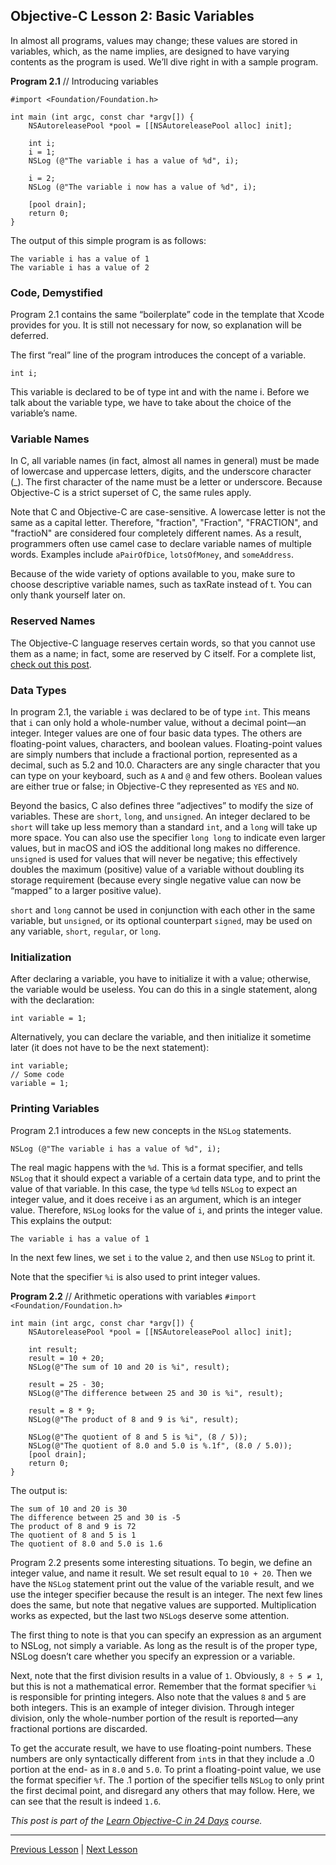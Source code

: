 ## Objective-C Lesson 2: Basic Variables

In almost all programs, values may change; these values are stored in variables, which, as the name implies, are designed to have varying contents as the program is used. We’ll dive right in with a sample program.

**Program 2.1** // Introducing variables

```objc
#import <Foundation/Foundation.h>

int main (int argc, const char *argv[]) {
    NSAutoreleasePool *pool = [[NSAutoreleasePool alloc] init];

    int i;
    i = 1;
    NSLog (@"The variable i has a value of %d", i);

    i = 2;
    NSLog (@"The variable i now has a value of %d", i);

    [pool drain];
    return 0;
}
```

The output of this simple program is as follows:

```
The variable i has a value of 1
The variable i has a value of 2
```

### Code, Demystified

Program 2.1 contains the same “boilerplate” code in the template that Xcode provides for you. It is still not necessary for now, so explanation will be deferred.

The first “real” line of the program introduces the concept of a variable.

```objc
int i;
```

This variable is declared to be of type int and with the name i. Before we talk about the variable type, we have to take about the choice of the variable’s name.

### Variable Names

In C, all variable names (in fact, almost all names in general) must be made of lowercase and uppercase letters, digits, and the underscore character (_). The first character of the name must be a letter or underscore. Because Objective-C is a strict superset of C, the same rules apply.

Note that C and Objective-C are case-sensitive. A lowercase letter is not the same as a capital letter. Therefore, "fraction", "Fraction", "FRACTION", and "fractioN" are considered four completely different names. As a result, programmers often use camel case to declare variable names of multiple words. Examples include `aPairOfDice`, `lotsOfMoney`, and `someAddress`.

Because of the wide variety of options available to you, make sure to choose descriptive variable names, such as taxRate instead of t. You can only thank yourself later on.

### Reserved Names

The Objective-C language reserves certain words, so that you cannot use them as a name; in fact, some are reserved by C itself. For a complete list, [check out this post](43.md).

### Data Types

In program 2.1, the variable `i` was declared to be of type `int`. This means that `i` can only hold a whole-number value, without a decimal point—an integer. Integer values are one of four basic data types. The others are floating-point values, characters, and boolean values. Floating-point values are simply numbers that include a fractional portion, represented as a decimal, such as 5.2 and 10.0. Characters are any single character that you can type on your keyboard, such as `A` and `@` and few others. Boolean values are either true or false; in Objective-C they represented as `YES` and `NO`.

Beyond the basics, C also defines three “adjectives” to modify the size of variables. These are `short`, `long`, and `unsigned`. An integer declared to be `short` will take up less memory than a standard `int`, and a `long` will take up more space. You can also use the specifier `long long` to indicate even larger values, but in macOS and iOS the additional long makes no difference. `unsigned` is used for values that will never be negative; this effectively doubles the maximum (positive) value of a variable without doubling its storage requirement (because every single negative value can now be “mapped” to a larger positive value).

`short` and `long` cannot be used in conjunction with each other in the same variable, but `unsigned`, or its optional counterpart `signed`, may be used on any variable, `short`, `regular`, or `long`.

### Initialization

After declaring a variable, you have to initialize it with a value; otherwise, the variable would be useless. You can do this in a single statement, along with the declaration:

```objc
int variable = 1;
```

Alternatively, you can declare the variable, and then initialize it sometime later (it does not have to be the next statement):

```objc
int variable;
// Some code
variable = 1;
```

### Printing Variables

Program 2.1 introduces a few new concepts in the `NSLog` statements.

```objc
NSLog (@"The variable i has a value of %d", i);
```

The real magic happens with the `%d`. This is a format specifier, and tells `NSLog` that it should expect a variable of a certain data type, and to print the value of that variable. In this case, the type `%d` tells `NSLog` to expect an integer value, and it does receive i as an argument, which is an integer value. Therefore, `NSLog` looks for the value of `i`, and prints the integer value. This explains the output:

```
The variable i has a value of 1
```

In the next few lines, we set `i` to the value `2`, and then use `NSLog` to print it.

Note that the specifier `%i` is also used to print integer values.

**Program 2.2** // Arithmetic operations with variables `#import <Foundation/Foundation.h>`

```objc
int main (int argc, const char *argv[]) {
    NSAutoreleasePool *pool = [[NSAutoreleasePool alloc] init];

    int result;
    result = 10 + 20;
    NSLog(@"The sum of 10 and 20 is %i", result);

    result = 25 - 30;
    NSLog(@"The difference between 25 and 30 is %i", result);

    result = 8 * 9;
    NSLog(@"The product of 8 and 9 is %i", result);

    NSLog(@"The quotient of 8 and 5 is %i", (8 / 5));
    NSLog(@"The quotient of 8.0 and 5.0 is %.1f", (8.0 / 5.0));
    [pool drain];
    return 0;
}
```

The output is:

```
The sum of 10 and 20 is 30
The difference between 25 and 30 is -5
The product of 8 and 9 is 72
The quotient of 8 and 5 is 1
The quotient of 8.0 and 5.0 is 1.6
```

Program 2.2 presents some interesting situations. To begin, we define an integer value, and name it result. We set result equal to `10 + 20`. Then we have the `NSLog` statement print out the value of the variable result, and we use the integer specifier because the result is an integer. The next few lines does the same, but note that negative values are supported. Multiplication works as expected, but the last two `NSLog`s deserve some attention.

The first thing to note is that you can specify an expression as an argument to NSLog, not simply a variable. As long as the result is of the proper type, NSLog doesn’t care whether you specify an expression or a variable.

Next, note that the first division results in a value of `1`. Obviously, `8 ÷ 5 ≠ 1`, but this is not a mathematical error. Remember that the format specifier `%i` is responsible for printing integers. Also note that the values `8` and `5` are both integers. This is an example of integer division. Through integer division, only the whole-number portion of the result is reported—any fractional portions are discarded.

To get the accurate result, we have to use floating-point numbers. These numbers are only syntactically different from `int`s in that they include a .0 portion at the end- as in `8.0` and `5.0`. To print a floating-point value, we use the format specifier `%f`. The .1 portion of the specifier tells `NSLog` to only print the first decimal point, and disregard any others that may follow. Here, we can see that the result is indeed `1.6`.

*This post is part of the [Learn Objective-C in 24 Days](38.md) course.*

---

[Previous Lesson](41.md) | [Next Lesson](46.md)
